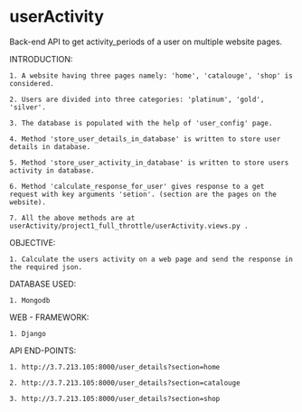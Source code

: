 # userActivity
Back-end API  to get activity_periods of a user on multiple website pages.

INTRODUCTION:
	
	1. A website having three pages namely: 'home', 'catalouge', 'shop' is considered.
	
	2. Users are divided into three categories: 'platinum', 'gold', 'silver'.
	
	3. The database is populated with the help of 'user_config' page. 
	
	4. Method 'store_user_details_in_database' is written to store user details in database.
	
	5. Method 'store_user_activity_in_database' is written to store users activity in database.
	
	6. Method 'calculate_response_for_user' gives response to a get request with key arguments 'setion'. (section are the pages on the website).
	
	7. All the above methods are at userActivity/project1_full_throttle/userActivity.views.py .
	
	
OBJECTIVE:
	
	1. Calculate the users activity on a web page and send the response in the required json.
	
	
DATABASE USED:
	
	1. Mongodb
	
WEB - FRAMEWORK:

	1. Django
	
	
API END-POINTS:

	1. http://3.7.213.105:8000/user_details?section=home
	
	2. http://3.7.213.105:8000/user_details?section=catalouge
	
	3. http://3.7.213.105:8000/user_details?section=shop
	